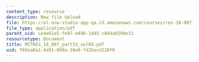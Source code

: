 ```yaml
---
content_type: resource
description: New file Upload
file: https://ol-ocw-studio-app-qa.s3.amazonaws.com/courses/res-18-007-calculus-revisited-multivariable-calculus-fall-2011/f69aa8a14a91860a10e0fd2bacd128f0_MITRES_18_007_partIV_sol03.pdf
file_type: application/pdf
parent_uid: ce4e61e5-fe97-e496-1d45-c844a0290e31
resourcetype: Document
title: MITRES_18_007_partIV_sol03.pdf
uid: f69aa8a1-4a91-860a-10e0-fd2bacd128f0
---
```

